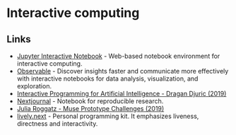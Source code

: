 # Interactive computing

## Links

* [Jupyter Interactive Notebook](https://github.com/jupyter/notebook) - Web-based notebook environment for interactive computing.
* [Observable](https://beta.observablehq.com/) - Discover insights faster and communicate more effectively with interactive notebooks for data analysis, visualization, and exploration.
* [Interactive Programming for Artificial Intelligence - Dragan Djuric \(2019\)](https://www.youtube.com/watch?v=m0rSJ9xdsdk)
* [Nextjournal](https://nextjournal.com/) - Notebook for reproducible research.
* [Julia Roggatz - Muse Prototype Challenges \(2019\)](https://www.youtube.com/watch?v=A_fe2c6IUUo)
* [lively.next](https://lively-next.org/) - Personal programming kit. It emphasizes liveness, directness and interactivity.

